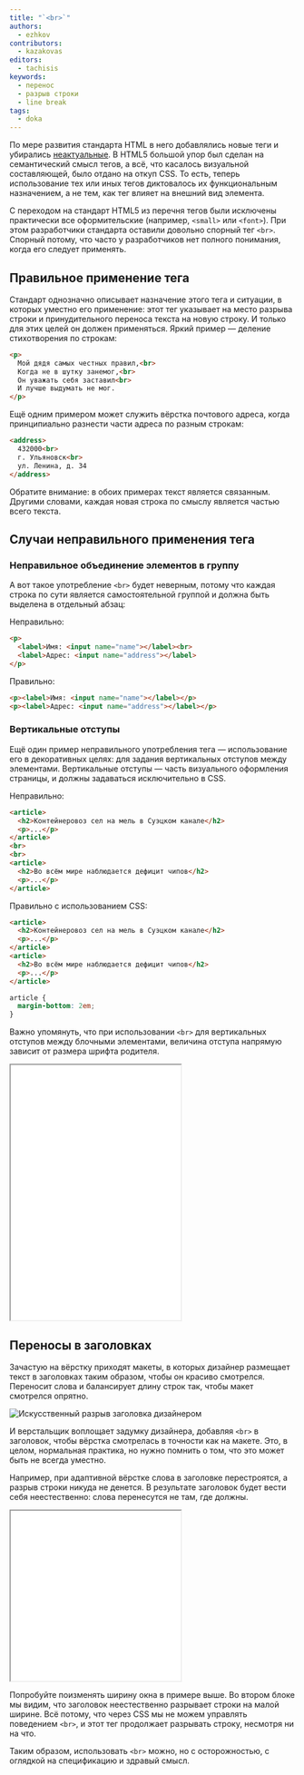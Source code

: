 ```yaml
---
title: "`<br>`"
authors:
  - ezhkov
contributors:
  - kazakovas
editors:
  - tachisis
keywords:
  - перенос
  - разрыв строки
  - line break
tags:
  - doka
---
```


По мере развития стандарта HTML в него добавлялись новые теги и убирались [неактуальные](/html/deprecated-tags/). В HTML5 большой упор был сделан на семантический смысл тегов, а всё, что касалось визуальной составляющей, было отдано на откуп CSS. То есть, теперь использование тех или иных тегов диктовалось их функциональным назначением, а не тем, как тег влияет на внешний вид элемента.

С переходом на стандарт HTML5 из перечня тегов были исключены практически все оформительские (например, `<small>` или `<font>`). При этом разработчики стандарта оставили довольно спорный тег `<br>`. Спорный потому, что часто у разработчиков нет полного понимания, когда его следует применять.

## Правильное применение тега

Стандарт однозначно описывает назначение этого тега и ситуации, в которых уместно его применение: этот тег указывает на место разрыва строки и принудительного переноса текста на новую строку. И только для этих целей он должен применяться. Яркий пример — деление стихотворения по строкам:

```html
<p>
  Мой дядя самых честных правил,<br>
  Когда не в шутку занемог,<br>
  Он уважать себя заставил<br>
  И лучше выдумать не мог.
</p>
```

Ещё одним примером может служить вёрстка почтового адреса, когда принципиально разнести части адреса по разным строкам:

```html
<address>
  432000<br>
  г. Ульяновск<br>
  ул. Ленина, д. 34
</address>
```

Обратите внимание: в обоих примерах текст является связанным. Другими словами, каждая новая строка по смыслу является частью всего текста.

## Случаи неправильного применения тега

### Неправильное объединение элементов в группу

А вот такое употребление `<br>` будет неверным, потому что каждая строка по сути является самостоятельной группой и должна быть выделена в отдельный абзац:

Неправильно:

```html
<p>
  <label>Имя: <input name="name"></label><br>
  <label>Адрес: <input name="address"></label>
</p>
```

Правильно:

```html
<p><label>Имя: <input name="name"></label></p>
<p><label>Адрес: <input name="address"></label></p>
```

### Вертикальные отступы

Ещё один пример неправильного употребления тега — использование его в декоративных целях: для задания вертикальных отступов между элементами. Вертикальные отступы — часть визуального оформления страницы, и должны задаваться исключительно в CSS.

Неправильно:

```html
<article>
  <h2>Контейнеровоз сел на мель в Суэцком канале</h2>
  <p>...</p>
</article>
<br>
<br>
<article>
  <h2>Во всём мире наблюдается дефицит чипов</h2>
  <p>...</p>
</article>
```

Правильно с использованием CSS:

```html
<article>
  <h2>Контейнеровоз сел на мель в Суэцком канале</h2>
  <p>...</p>
</article>
<article>
  <h2>Во всём мире наблюдается дефицит чипов</h2>
  <p>...</p>
</article>
```

```css
article {
  margin-bottom: 2em;
}
```

Важно упомянуть, что при использовании `<br>` для вертикальных отступов между блочными элементами, величина отступа напрямую зависит от размера шрифта родителя.

<iframe title="Зависимость размера <br> от размера шрифта родителя" src="demos/dependence-of-size/" height="450"></iframe>

## Переносы в заголовках

Зачастую на вёрстку приходят макеты, в которых дизайнер размещает текст в заголовках таким образом, чтобы он красиво смотрелся. Переносит слова и балансирует длину строк так, чтобы макет смотрелся опрятно.

![Искусственный разрыв заголовка дизайнером](images/article.png)

И верстальщик воплощает задумку дизайнера, добавляя `<br>` в заголовок, чтобы вёрстка смотрелась в точности как на макете. Это, в целом, нормальная практика, но нужно помнить о том, что это может быть не всегда уместно.

Например, при адаптивной вёрстке слова в заголовке перестроятся, а разрыв строки никуда не денется. В результате заголовок будет вести себя неестественно: слова перенесутся не там, где должны.

<iframe title="Переносы текста" src="demos/basic/" height="300"></iframe>

Попробуйте поизменять ширину окна в примере выше. Во втором блоке мы видим, что заголовок неестественно разрывает строки на малой ширине. Всё потому, что через CSS мы не можем управлять поведением `<br>`, и этот тег продолжает разрывать строку, несмотря ни на что.

Таким образом, использовать `<br>` можно, но с осторожностью, с оглядкой на спецификацию и здравый смысл.
